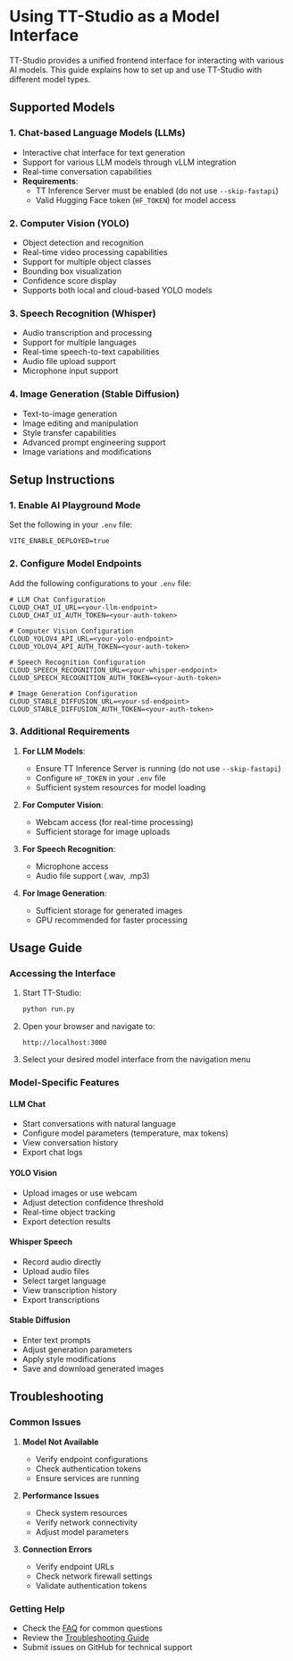 # Using TT-Studio as a Model Interface

TT-Studio provides a unified frontend interface for interacting with various AI models. This guide explains how to set up and use TT-Studio with different model types.

## Supported Models

### 1. Chat-based Language Models (LLMs)

- Interactive chat interface for text generation
- Support for various LLM models through vLLM integration
- Real-time conversation capabilities
- **Requirements**:
  - TT Inference Server must be enabled (do not use `--skip-fastapi`)
  - Valid Hugging Face token (`HF_TOKEN`) for model access

### 2. Computer Vision (YOLO)

- Object detection and recognition
- Real-time video processing capabilities
- Support for multiple object classes
- Bounding box visualization
- Confidence score display
- Supports both local and cloud-based YOLO models

### 3. Speech Recognition (Whisper)

- Audio transcription and processing
- Support for multiple languages
- Real-time speech-to-text capabilities
- Audio file upload support
- Microphone input support

### 4. Image Generation (Stable Diffusion)

- Text-to-image generation
- Image editing and manipulation
- Style transfer capabilities
- Advanced prompt engineering support
- Image variations and modifications

## Setup Instructions

### 1. Enable AI Playground Mode

Set the following in your `.env` file:

```env
VITE_ENABLE_DEPLOYED=true
```

### 2. Configure Model Endpoints

Add the following configurations to your `.env` file:

```env
# LLM Chat Configuration
CLOUD_CHAT_UI_URL=<your-llm-endpoint>
CLOUD_CHAT_UI_AUTH_TOKEN=<your-auth-token>

# Computer Vision Configuration
CLOUD_YOLOV4_API_URL=<your-yolo-endpoint>
CLOUD_YOLOV4_API_AUTH_TOKEN=<your-auth-token>

# Speech Recognition Configuration
CLOUD_SPEECH_RECOGNITION_URL=<your-whisper-endpoint>
CLOUD_SPEECH_RECOGNITION_AUTH_TOKEN=<your-auth-token>

# Image Generation Configuration
CLOUD_STABLE_DIFFUSION_URL=<your-sd-endpoint>
CLOUD_STABLE_DIFFUSION_AUTH_TOKEN=<your-auth-token>
```

### 3. Additional Requirements

1. **For LLM Models**:

   - Ensure TT Inference Server is running (do not use `--skip-fastapi`)
   - Configure `HF_TOKEN` in your `.env` file
   - Sufficient system resources for model loading

2. **For Computer Vision**:

   - Webcam access (for real-time processing)
   - Sufficient storage for image uploads

3. **For Speech Recognition**:

   - Microphone access
   - Audio file support (.wav, .mp3)

4. **For Image Generation**:
   - Sufficient storage for generated images
   - GPU recommended for faster processing

## Usage Guide

### Accessing the Interface

1. Start TT-Studio:

   ```bash
   python run.py
   ```

2. Open your browser and navigate to:

   ```
   http://localhost:3000
   ```

3. Select your desired model interface from the navigation menu

### Model-Specific Features

#### LLM Chat

- Start conversations with natural language
- Configure model parameters (temperature, max tokens)
- View conversation history
- Export chat logs

#### YOLO Vision

- Upload images or use webcam
- Adjust detection confidence threshold
- Real-time object tracking
- Export detection results

#### Whisper Speech

- Record audio directly
- Upload audio files
- Select target language
- View transcription history
- Export transcriptions

#### Stable Diffusion

- Enter text prompts
- Adjust generation parameters
- Apply style modifications
- Save and download generated images

## Troubleshooting

### Common Issues

1. **Model Not Available**

   - Verify endpoint configurations
   - Check authentication tokens
   - Ensure services are running

2. **Performance Issues**

   - Check system resources
   - Verify network connectivity
   - Adjust model parameters

3. **Connection Errors**
   - Verify endpoint URLs
   - Check network firewall settings
   - Validate authentication tokens

### Getting Help

- Check the [FAQ](FAQ.md) for common questions
- Review the [Troubleshooting Guide](development.md#troubleshooting)
- Submit issues on GitHub for technical support
